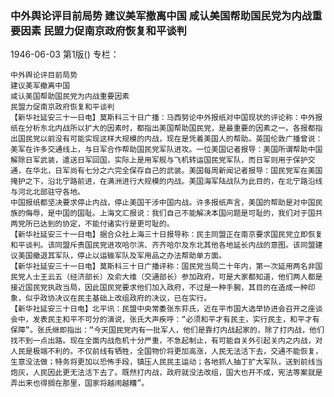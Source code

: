 ### 中外舆论评目前局势  建议美军撤离中国  咸认美国帮助国民党为内战重要因素  民盟力促南京政府恢复和平谈判

1946-06-03
第1版()
专栏：

    中外舆论评目前局势
    建议美军撤离中国
    咸认美国帮助国民党为内战重要因素
    民盟力促南京政府恢复和平谈判
    【新华社延安三十一日电】莫斯科三十日广播：马西努论中外报纸对中国现状的评论称：中外报纸在分析东北内战所以扩大的因素时，都指出美国帮助国民党，是最重要的因素之一。各报都指出国民党以前没有可能实现这样大规模的内战，现在是凭着美国人的帮助。英国伦敦广播曾说：美军在许多交通线上，与日军合作帮助国民党军队进攻。一位美国记者报导：美国所谓帮助中国解除日军武装，遣送日军回国，实际上是用军舰与飞机转运国民党军队，而日军则用于保护交通，在华北，日军尚有七分之六完全保存自己的武装。美国每周新闻记者报导：国民党军在美国掩护之下，沿北宁路前进，在满洲进行大规模的内战。美国海军陆战队为此目的，在北宁路沿线与河北北部驻守各地。
    中国报纸都坚决要求停止内战，停止美国干涉中国内战。许多报纸声言，美国的帮助是对中国民族的侮辱，是中国的国耻。上海文汇报说：我们自己不能解决本国问题是可耻的，我们对于国共两党所已达到的协定，不能付诸实行是更可耻的。
    【新华社延安三十一日电】据合众社上海三十日报导称：民主同盟正在南京要求国民党立即恢复和平谈判。该同盟斥责国民党进攻哈尔滨、齐齐哈尔及东北其他各地延长内战的意图。该同盟建议美国撤退其军队，停止以运输军队及军用品之办法帮助单方面。
    【新华社延安三十一日电】莫斯科三十日广播评称：国民党当局二十年内，第一次延用两名非国民党人士王云五（经济部长）及俞大维（交通部长）参加政府，可是大家都知道，他们两人都是接近国民党执政当局，因此国民党要求他们加入政府，不过是一种手腕，其目的在造成一种印象，似乎政协决议在民主基础上改组政府的决议，已在实行。
    【新华社延安三十日电】北平讯：民盟中央常委张东荪氏，近在平市国大选举协进会召开之座谈会中，发表民主和平不可分的演说，张氏大声疾呼：“必须和平才有民主，实行民主，和平才有保障”。张氏继即指出：“今天国民党内有一批军人，他们是靠打内战起家的，除了打内战，他们找不到一点出路。现在全面内战危机十分严重，不急起制止，有可能自关外引起关内之内战，对人民是极端不利的。不仅前线有牺牲，全国物价将更加高涨，人民无法活下去，交通不能恢复，生意没法做；特务将更加以恐怖手段，镇压人民民主运动；各地抓人抽丁扩大军队，送到前线当炮灰，人民因此更无法活下去了。既然打内战，政府就没法改组，国大也开不成，宪法等案就是弄出来也得搁在那里，国家将越闹越糟”。
